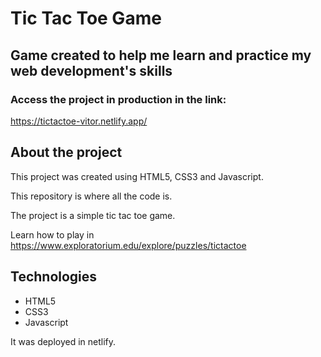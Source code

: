 # Tic Tac Toe Game

## Game created to help me learn and practice my web development's skills

### Access the project in production in the link:

https://tictactoe-vitor.netlify.app/

## About the project

This project was created using HTML5, CSS3 and Javascript.

This repository is where all the code is.

The project is a simple tic tac toe game.

Learn how to play in https://www.exploratorium.edu/explore/puzzles/tictactoe

## Technologies

- HTML5
- CSS3
- Javascript

It was deployed in netlify.